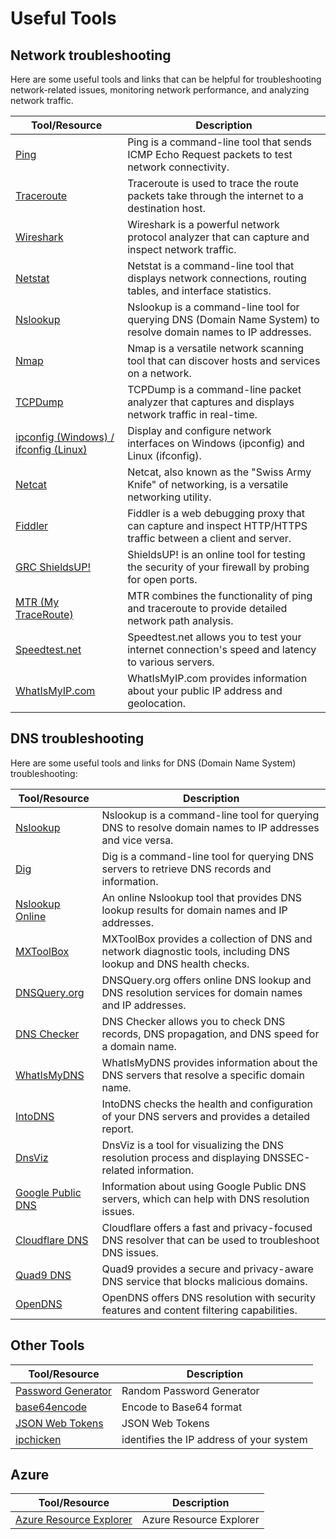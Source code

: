 # Useful Tools

## Network troubleshooting

Here are some useful tools and links that can be helpful for troubleshooting network-related issues, monitoring network performance, and analyzing network traffic. 


| Tool/Resource                                        | Description                                                                                        |
|------------------------------------------------------|----------------------------------------------------------------------------------------------------|
| [Ping](https://en.wikipedia.org/wiki/Ping)           | Ping is a command-line tool that sends ICMP Echo Request packets to test network connectivity.     |
| [Traceroute](https://en.wikipedia.org/wiki/Traceroute) | Traceroute is used to trace the route packets take through the internet to a destination host.   |
| [Wireshark](https://www.wireshark.org/)              | Wireshark is a powerful network protocol analyzer that can capture and inspect network traffic.  |
| [Netstat](https://en.wikipedia.org/wiki/Netstat)     | Netstat is a command-line tool that displays network connections, routing tables, and interface statistics. |
| [Nslookup](https://en.wikipedia.org/wiki/Nslookup)   | Nslookup is a command-line tool for querying DNS (Domain Name System) to resolve domain names to IP addresses. |
| [Nmap](https://nmap.org/)                             | Nmap is a versatile network scanning tool that can discover hosts and services on a network.   |
| [TCPDump](https://www.tcpdump.org/)                  | TCPDump is a command-line packet analyzer that captures and displays network traffic in real-time. |
| [ipconfig (Windows) / ifconfig (Linux)](https://en.wikipedia.org/wiki/Ifconfig) | Display and configure network interfaces on Windows (ipconfig) and Linux (ifconfig). |
| [Netcat](https://en.wikipedia.org/wiki/Netcat)       | Netcat, also known as the "Swiss Army Knife" of networking, is a versatile networking utility.   |
| [Fiddler](https://www.telerik.com/fiddler)            | Fiddler is a web debugging proxy that can capture and inspect HTTP/HTTPS traffic between a client and server. |
| [GRC ShieldsUP!](https://www.grc.com/shieldsup)     | ShieldsUP! is an online tool for testing the security of your firewall by probing for open ports. |
| [MTR (My TraceRoute)](https://www.bitwizard.nl/mtr/) | MTR combines the functionality of ping and traceroute to provide detailed network path analysis. |
| [Speedtest.net](https://www.speedtest.net/)          | Speedtest.net allows you to test your internet connection's speed and latency to various servers. |
| [WhatIsMyIP.com](https://www.whatismyip.com/)        | WhatIsMyIP.com provides information about your public IP address and geolocation. |

## DNS troubleshooting

Here are some useful tools and links for DNS (Domain Name System) troubleshooting:

| Tool/Resource                                   | Description                                                                                        |
|-------------------------------------------------|----------------------------------------------------------------------------------------------------|
| [Nslookup](https://en.wikipedia.org/wiki/Nslookup) | Nslookup is a command-line tool for querying DNS to resolve domain names to IP addresses and vice versa. |
| [Dig](https://en.wikipedia.org/wiki/Dig_(command)) | Dig is a command-line tool for querying DNS servers to retrieve DNS records and information.     |
| [Nslookup Online](https://www.nslookup.io/)       | An online Nslookup tool that provides DNS lookup results for domain names and IP addresses.       |
| [MXToolBox](https://mxtoolbox.com/)               | MXToolBox provides a collection of DNS and network diagnostic tools, including DNS lookup and DNS health checks. |
| [DNSQuery.org](https://www.dnsquery.org/)         | DNSQuery.org offers online DNS lookup and DNS resolution services for domain names and IP addresses. |
| [DNS Checker](https://dnschecker.org/)            | DNS Checker allows you to check DNS records, DNS propagation, and DNS speed for a domain name.  |
| [WhatIsMyDNS](https://www.whatismydns.com/)       | WhatIsMyDNS provides information about the DNS servers that resolve a specific domain name.      |
| [IntoDNS](https://intodns.com/)                   | IntoDNS checks the health and configuration of your DNS servers and provides a detailed report. |
| [DnsViz](http://dnsviz.net/)                      | DnsViz is a tool for visualizing the DNS resolution process and displaying DNSSEC-related information. |
| [Google Public DNS](https://developers.google.com/speed/public-dns) | Information about using Google Public DNS servers, which can help with DNS resolution issues. |
| [Cloudflare DNS](https://1.1.1.1/)                | Cloudflare offers a fast and privacy-focused DNS resolver that can be used to troubleshoot DNS issues. |
| [Quad9 DNS](https://www.quad9.net/)               | Quad9 provides a secure and privacy-aware DNS service that blocks malicious domains.              |
| [OpenDNS](https://www.opendns.com/)               | OpenDNS offers DNS resolution with security features and content filtering capabilities.          |

## Other Tools

| Tool/Resource                                   | Description                                                                                        |
|-------------------------------------------------|----------------------------------------------------------------------------------------------------|
| [Password Generator](https://www.avast.com/en-us/random-password-generator#pc) | Random Password Generator |
| [base64encode](https://www.base64encode.org/) | Encode to Base64 format |
| [JSON Web Tokens](https://jwt.io/) | JSON Web Tokens |
| [ipchicken](https://www.ipchicken.com/) | identifies the IP address of your system |

## Azure

| Tool/Resource                                   | Description                                                                                        |
|-------------------------------------------------|----------------------------------------------------------------------------------------------------|
| [Azure Resource Explorer](https://resources.azure.com/) | Azure Resource Explorer |
